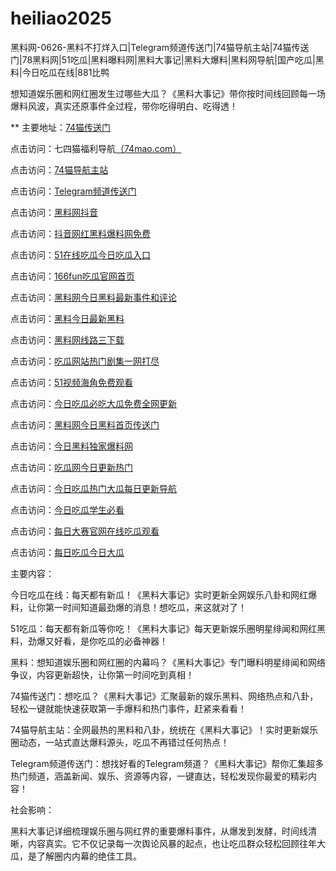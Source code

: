 # heiliao2025
黑料网-0626-黑料不打烊入口|Telegram频道传送门|74猫导航主站|74猫传送门|78黑料网|51吃瓜|黑料曝料网|黑料大事记|黑料大爆料|黑料网导航|国产吃瓜|黑料|今日吃瓜在线|881比鸭

想知道娱乐圈和网红圈发生过哪些大瓜？《黑料大事记》带你按时间线回顾每一场爆料风波，真实还原事件全过程，带你吃得明白、吃得透！

** 主要地址：<a href="https://74mao.com/">74猫传送门</a>

点击访问：七四猫福利导航<a href="https://74mao.com/">（74mao.com）</a>

点击访问：<a href="https://74mao.com/">74猫导航主站</a>

点击访问：<a href="https://74mao.com/">Telegram频道传送门</a>

点击访问：<a href="https://douyinwanghonghei.pages.dev/">黑料网抖音</a>

点击访问：<a href="https://douyinwanghong-01.pages.dev/">抖音网红黑料爆料网免费</a>

点击访问：<a href="https://zaixianchiguajin.pages.dev/">51在线吃瓜今日吃瓜入口</a>

点击访问：<a href="https://166funchigua.pages.dev/">166fun吃瓜官网首页</a>

点击访问：<a href="https://shejinriheiliao.pages.dev/">黑料网今日黑料最新事件和评论</a>

点击访问：<a href="https://heiliaowangjinri-01.pages.dev/">黑料今日最新黑料</a>

点击访问：<a href="https://heiliaowangxianlu.pages.dev/">黑料网线路三下载</a>

点击访问：<a href="https://cg1-34.pages.dev/">吃瓜网站热门剧集一网打尽</a>

点击访问：<a href="https://hj-519.pages.dev/">51视频海角免费观看</a>

点击访问：<a href="https://jinrichiguabi.pages.dev/">今日吃瓜必吃大瓜免费全网更新</a>

点击访问：<a href="https://yichiguazuixin.pages.dev/">黑料网今日黑料首页传送门</a>

点击访问：<a href="https://jinriheiliaodu-01.pages.dev/">今日黑料独家爆料网</a>

点击访问：<a href="https://wuyichiguaguan-11.pages.dev/">吃瓜网今日更新热门</a>

点击访问：<a href="https://jinrichiguare.pages.dev/lkqpd.html">今日吃瓜热门大瓜每日更新导航</a>

点击访问：<a href="https://jinrichiguaxue.pages.dev/">今日吃瓜学生必看</a>

点击访问：<a href="https://fanchabiaochi.pages.dev/">每日大赛官网在线吃瓜观看</a>

点击访问：<a href="https://meirichiguajin.pages.dev/">每日吃瓜今日大瓜</a>

主要内容：

今日吃瓜在线：每天都有新瓜！《黑料大事记》实时更新全网娱乐八卦和网红爆料，让你第一时间知道最劲爆的消息！想吃瓜，来这就对了！

51吃瓜：每天都有新瓜等你吃！《黑料大事记》每天更新娱乐圈明星绯闻和网红黑料，劲爆又好看，是你吃瓜的必备神器！

黑料：想知道娱乐圈和网红圈的内幕吗？《黑料大事记》专门曝料明星绯闻和网络争议，内容更新超快，让你第一时间吃到真相！

74猫传送门：想吃瓜？《黑料大事记》汇聚最新的娱乐黑料、网络热点和八卦，轻松一键就能快速获取第一手爆料和热门事件，赶紧来看看！

74猫导航主站：全网最热的黑料和八卦，统统在《黑料大事记》！实时更新娱乐圈动态，一站式直达爆料源头，吃瓜不再错过任何热点！

Telegram频道传送门：想找好看的Telegram频道？《黑料大事记》帮你汇集超多热门频道，涵盖新闻、娱乐、资源等内容，一键直达，轻松发现你最爱的精彩内容！

社会影响：

黑料大事记详细梳理娱乐圈与网红界的重要爆料事件，从爆发到发酵，时间线清晰，内容真实。它不仅记录每一次舆论风暴的起点，也让吃瓜群众轻松回顾往年大瓜，是了解圈内内幕的绝佳工具。

<span style="display:none;">[Canonical link](https://github.com/boo20250626/tai89）</span>
